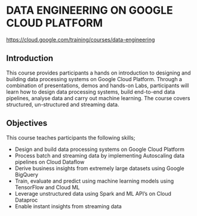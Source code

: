 # DATA ENGINEERING ON GOOGLE CLOUD PLATFORM
https://cloud.google.com/training/courses/data-engineering
## Introduction
This course provides participants a hands on introduction to designing and building data processing systems on Google Cloud
Platform. Through a combination of presentations, demos and hands-on Labs, participants will learn how to design data processing systems, build
end-to-end data pipelines, analyse data and carry out machine learning. The course covers structured, un-structured and streaming data.
## Objectives
This course teaches participants the following skills;
- Design and build data processing systems on Google Cloud Platform
- Process batch and streaming data by implementing Autoscaling data pipelines on Cloud Dataflow
- Derive business insights from extremely large datasets using Google BigQuery
- Train, evaluate and predict using machine learning models using TensorFlow and Cloud ML
- Leverage unstructured data using Spark and ML API’s on Cloud Dataproc
- Enable instant insights from streaming data